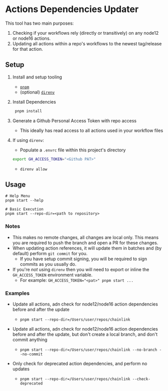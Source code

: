 # Actions Dependencies Updater

This tool has two main purposes:

1. Checking if your workflows rely (directly or transitively) on any node12 or
   node16 actions.
2. Updating all actions within a repo's workflows to the newest tag/release for
   that action.

## Setup

1. Install and setup tooling

   - [`pnpm`](https://pnpm.io/)
   - (optional) [`direnv`](https://direnv.net/)

2. Install Dependencies
   ```bash
    pnpm install
   ```
3. Generate a Github Personal Access Token with repo access
   - This ideally has read access to all actions used in your workflow files
4. If using `direnv`:
   - Populate a `.envrc` file within this project's directory
   ```bash
   export GH_ACCESS_TOKEN="<Github PAT>"
   ```
   - `direnv allow`

## Usage

```
# Help Menu
pnpm start --help

# Basic Execution
pnpm start --repo-dir=<path to repository>
```

### Notes

- This makes no remote changes, all changes are local only. This means you are
  required to push the branch and open a PR for these changes.
- When updating action references, it will update them in batches and (by
  default) perform `git commit` for you.
  - If you have setup commit signing, you will be required to sign commits as
    you usually do.
- If you're _not_ using `direnv` then you will need to export or inline the
  `GH_ACCESS_TOKEN` environment variable.
  - For example: `GH_ACCESS_TOKEN="<pat>" pnpm start ...`

### Examples

- Update all actions, adn check for node12/node16 action dependencies before and
  after the update

  - `pnpm start --repo-dir=/Users/user/repos/chainlink`

- Update all actions, adn check for node12/node16 action dependencies before and
  after the update, but don't create a local branch, and don't commit anything

  - `pnpm start --repo-dir=/Users/user/repos/chainlink --no-branch --no-commit`

- Only check for deprecated action dependencies, and perform no updates
  - `pnpm start --repo-dir=/Users/user/repos/chainlink --check-deprecated`
